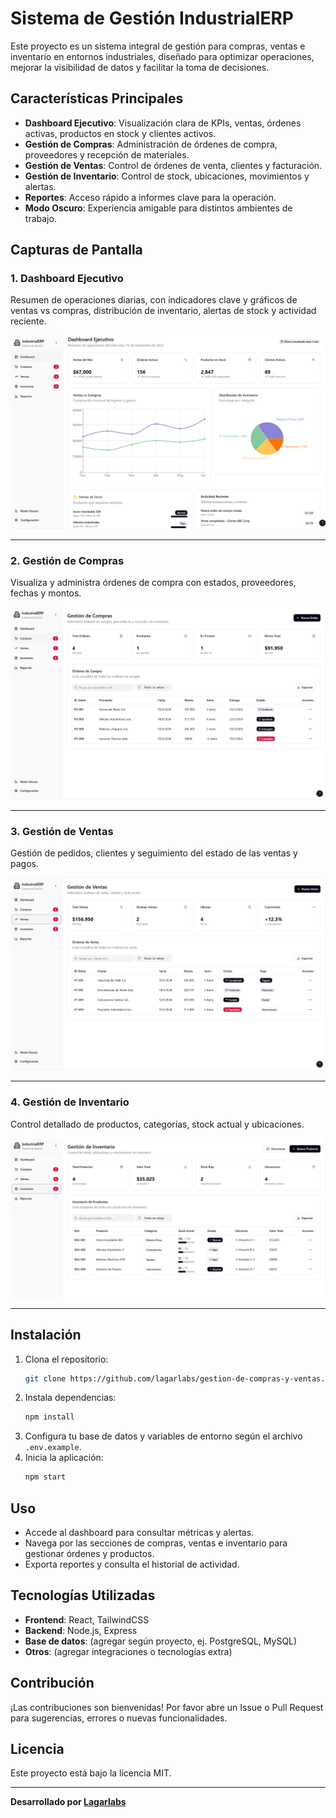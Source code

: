 # Sistema de Gestión IndustrialERP

Este proyecto es un sistema integral de gestión para compras, ventas e inventario en entornos industriales, diseñado para optimizar operaciones, mejorar la visibilidad de datos y facilitar la toma de decisiones.

## Características Principales

- **Dashboard Ejecutivo**: Visualización clara de KPIs, ventas, órdenes activas, productos en stock y clientes activos.
- **Gestión de Compras**: Administración de órdenes de compra, proveedores y recepción de materiales.
- **Gestión de Ventas**: Control de órdenes de venta, clientes y facturación.
- **Gestión de Inventario**: Control de stock, ubicaciones, movimientos y alertas.
- **Reportes**: Acceso rápido a informes clave para la operación.
- **Modo Oscuro**: Experiencia amigable para distintos ambientes de trabajo.

## Capturas de Pantalla

### 1. Dashboard Ejecutivo

Resumen de operaciones diarias, con indicadores clave y gráficos de ventas vs compras, distribución de inventario, alertas de stock y actividad reciente.

![Dashboard Ejecutivo](./images/1.png)

---

### 2. Gestión de Compras

Visualiza y administra órdenes de compra con estados, proveedores, fechas y montos.

![Gestión de Compras](./images/2.png)

---

### 3. Gestión de Ventas

Gestión de pedidos, clientes y seguimiento del estado de las ventas y pagos.

![Gestión de Ventas](./images/3.png)

---

### 4. Gestión de Inventario

Control detallado de productos, categorías, stock actual y ubicaciones.

![Gestión de Inventario](./images/4.png)

---

## Instalación

1. Clona el repositorio:
   ```bash
   git clone https://github.com/lagarlabs/gestion-de-compras-y-ventas.git
   ```
2. Instala dependencias:
   ```bash
   npm install
   ```
3. Configura tu base de datos y variables de entorno según el archivo `.env.example`.
4. Inicia la aplicación:
   ```bash
   npm start
   ```

## Uso

- Accede al dashboard para consultar métricas y alertas.
- Navega por las secciones de compras, ventas e inventario para gestionar órdenes y productos.
- Exporta reportes y consulta el historial de actividad.

## Tecnologías Utilizadas

- **Frontend**: React, TailwindCSS
- **Backend**: Node.js, Express
- **Base de datos**: (agregar según proyecto, ej. PostgreSQL, MySQL)
- **Otros**: (agregar integraciones o tecnologías extra)

## Contribución

¡Las contribuciones son bienvenidas! Por favor abre un Issue o Pull Request para sugerencias, errores o nuevas funcionalidades.

## Licencia

Este proyecto está bajo la licencia MIT.

---

**Desarrollado por [Lagarlabs](https://github.com/lagarlabs)**
